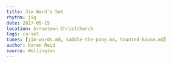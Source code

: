 ```yaml
---
title: Jim Ward's Set
rhythm: jig
date: 2017-05-15
location: Arrowtown Christchurch
tags: ca-set
tunes: [jim-wards.md, saddle-the-pony.md, haunted-house.md]
author: Karen Reid
source: Wellington
---
```

